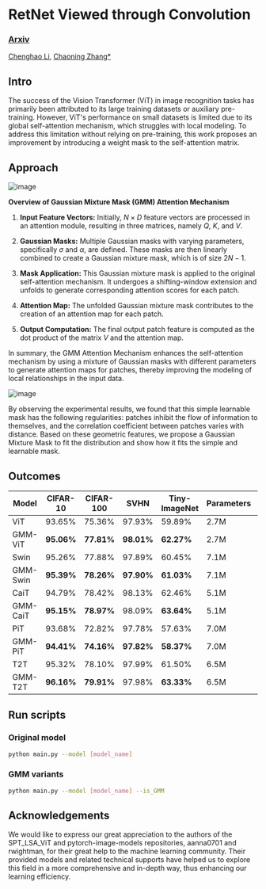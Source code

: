 # RetNet Viewed through Convolution
### [Arxiv](https://arxiv.org/pdf/2309.05375.pdf)
[Chenghao Li](https://catworldlee.github.io/), [Chaoning Zhang*](https://scholar.google.co.kr/citations?user=lvhxhyQAAAAJ&hl=en)

## Intro

The success of the Vision Transformer (ViT) in image recognition tasks has primarily been attributed to its large training datasets or auxiliary pre-training. However, ViT's performance on small datasets is limited due to its global self-attention mechanism, which struggles with local modeling. To address this limitation without relying on pre-training, this work proposes an improvement by introducing a weight mask to the self-attention matrix.

## Approach

![image](images/main_picture_v4.png)

**Overview of Gaussian Mixture Mask (GMM) Attention Mechanism**

1. **Input Feature Vectors:** Initially, $N \times D$ feature vectors are processed in an attention module, resulting in three matrices, namely $Q$, $K$, and $V$.

2. **Gaussian Masks:** Multiple Gaussian masks with varying parameters, specifically $\sigma$ and $\alpha$, are defined. These masks are then linearly combined to create a Gaussian mixture mask, which is of size $2N - 1$.

3. **Mask Application:** This Gaussian mixture mask is applied to the original self-attention mechanism. It undergoes a shifting-window extension and unfolds to generate corresponding attention scores for each patch.

4. **Attention Map:** The unfolded Gaussian mixture mask contributes to the creation of an attention map for each patch.

5. **Output Computation:** The final output patch feature is computed as the dot product of the matrix $V$ and the attention map.

In summary, the GMM Attention Mechanism enhances the self-attention mechanism by using a mixture of Gaussian masks with different parameters to generate attention maps for patches, thereby improving the modeling of local relationships in the input data.


![image](images/motivation_v1.png)

By observing the experimental results, we found that this simple learnable mask has the following regularities: patches inhibit the flow of information to themselves, and the correlation coefficient between patches varies with distance. Based on these geometric features, we propose a Gaussian Mixture Mask to fit the distribution and show how it fits the simple and learnable mask.

## Outcomes

| Model      | CIFAR-10  | CIFAR-100 | SVHN     | Tiny-ImageNet | Parameters | MACs     | Depth |
|------------|-----------|-----------|----------|---------------|------------|----------|-------|
| ViT        | 93.65%    | 75.36%    | 97.93%   | 59.89%        | 2.7M       | 170.9M   | 9     |
| GMM-ViT    | **95.06%**| **77.81%**| **98.01%** | **62.27%**   | 2.7M       | 170.9M   | 9     |
| Swin       | 95.26%    | 77.88%    | 97.89%   | 60.45%        | 7.1M       | 236.9M   | 12    |
| GMM-Swin   | **95.39%**| **78.26%**| **97.90%** | **61.03%**   | 7.1M       | 236.9M   | 12    |
| CaiT       | 94.79%    | 78.42%    | 98.13%   | 62.46%        | 5.1M       | 305.9M   | 26    |
| GMM-CaiT   | **95.15%**| **78.97%**| 98.09%   | **63.64%**    | 5.1M       | 305.9M   | 26    |
| PiT        | 93.68%    | 72.82%    | 97.78%   | 57.63%        | 7.0M       | 239.1M   | 12    |
| GMM-PiT    | **94.41%**| **74.16%**| **97.82%** | **58.37%**   | 7.0M       | 239.1M   | 12    |
| T2T        | 95.32%    | 78.10%    | 97.99%   | 61.50%        | 6.5M       | 417.4M   | 13    |
| GMM-T2T    | **96.16%**| **79.91%**| 97.98%   | **63.33%**    | 6.5M       | 417.4M   | 13    |

## Run scripts

### Original model

```bash
python main.py --model [model_name]
```

### GMM variants

```bash
python main.py --model [model_name] --is_GMM
```

## Acknowledgements

We would like to express our great appreciation to the authors of the SPT_LSA_ViT and pytorch-image-models repositories, aanna0701 and rwightman, for their great help to the machine learning community. Their provided models and related technical supports have helped us to explore this field in a more comprehensive and in-depth way, thus enhancing our learning efficiency.

